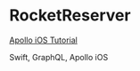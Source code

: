 # RocketReserver

[Apollo iOS Tutorial](https://www.apollographql.com/docs/ios/)

Swift, GraphQL, Apollo iOS
